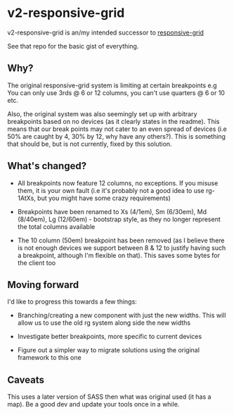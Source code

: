 # v2-responsive-grid

v2-responsive-grid is an/my intended successor to [responsive-grid](https://github.com/nib-styles/responsive-grid)

See that repo for the basic gist of everything.

## Why?

The original responsive-grid system is limiting at certain breakpoints e.g You can only use 3rds @ 6 or 12 columns, you can't use quarters @ 6 or 10 etc. 

Also, the original system was also seemingly set up with arbitrary breakpoints based on no devices (as it clearly states in the readme). This means that our break points may not cater to an even spread of devices (i.e 50% are caught by 4, 30% by 12, why have any others?). This is something that should be, but is not currently, fixed by this solution.

## What's changed?

* All breakpoints now feature 12 columns, no exceptions. If you misuse them, it is your own fault (i.e it's probably not a good idea to use rg-1AtXs, but you might have some crazy requirements)

* Breakpoints have been renamed to Xs (4/1em), Sm (6/30em), Md (8/40em), Lg (12/60em) - bootstrap style, as they no longer represent the total columns available

* The 10 column (50em) breakpoint has been removed (as I believe there is not enough devices we support between 8 & 12 to justify having such a breakpoint, although I'm flexible on that). This saves some bytes for the client too

## Moving forward

I'd like to progress this towards a few things:

* Branching/creating a new component with just the new widths. This will allow us to use the old rg system along side the new widths

* Investigate better breakpoints, more specific to current devices

* Figure out a simpler way to migrate solutions using the original framework to this one

## Caveats

This uses a later version of SASS then what was original used (it has a map). Be a good dev and update your tools once in a while.





